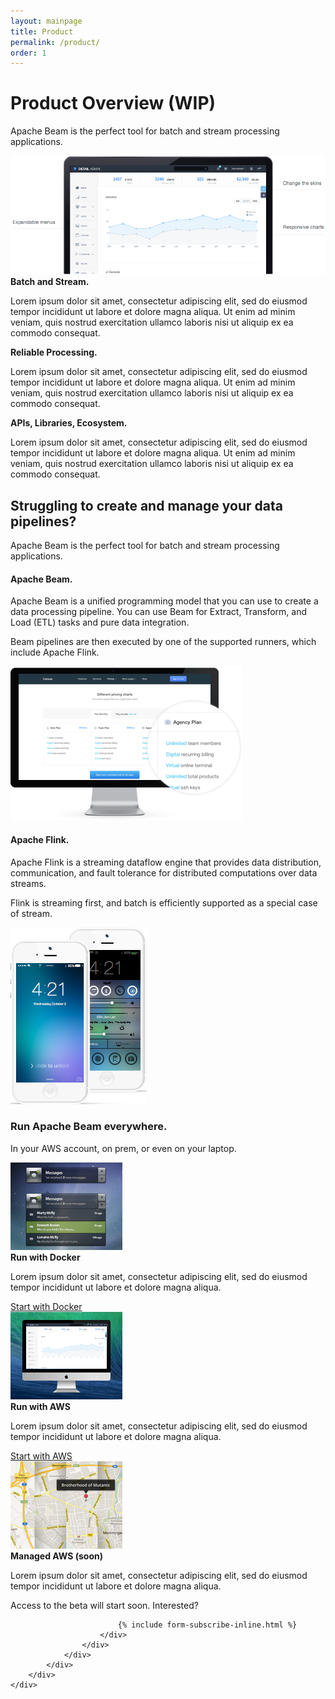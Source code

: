 ```yaml
---
layout: mainpage
title: Product
permalink: /product/
order: 1
---
```

<div id="features">
	<div id="features-hover">
		<div class="container">
			<div class="row header">
				<div class="col-md-12">
					<h1>Product Overview (WIP)</h1>
					<p>Apache Beam is the perfect tool for batch and stream processing applications.</p>
				</div>
			</div>
			<div class="row">
				<div class="col-md-12 images">
					<img src="/images/architecture-apache-beam-on-aws.png" class="img-responsive active" alt="architecture apache beam on aws">
				</div>
			</div>
			<div class="row features">
				<div class="col-md-4">
					<div class="feature active">
						<strong>Batch and Stream.</strong>
						<p>
							Lorem ipsum dolor sit amet, consectetur adipiscing elit, sed do eiusmod tempor incididunt ut labore et dolore magna aliqua. Ut enim ad minim veniam, quis nostrud exercitation ullamco laboris nisi ut aliquip ex ea commodo consequat.
						</p>
					</div>
				</div>
				<div class="col-md-4">
					<div class="feature active">
						<strong>Reliable Processing.</strong>
						<p>
							Lorem ipsum dolor sit amet, consectetur adipiscing elit, sed do eiusmod tempor incididunt ut labore et dolore magna aliqua. Ut enim ad minim veniam, quis nostrud exercitation ullamco laboris nisi ut aliquip ex ea commodo consequat.
						</p>
					</div>
				</div>
				<div class="col-md-4">
					<div class="feature active">
						<strong>APIs, Libraries, Ecosystem.</strong>
						<p>
							Lorem ipsum dolor sit amet, consectetur adipiscing elit, sed do eiusmod tempor incididunt ut labore et dolore magna aliqua. Ut enim ad minim veniam, quis nostrud exercitation ullamco laboris nisi ut aliquip ex ea commodo consequat.
						</p>
					</div>
				</div>
			</div>
		</div>
	</div>
	<div id="first-option">
		<div class="container">
			<div class="row header">
				<div class="col-md-12">
					<h2>Struggling to create and manage your data pipelines?</h2>
					<p>Apache Beam is the perfect tool for batch and stream processing applications.</p>
				</div>
			</div>
			<div class="row feature">
				<div class="col-md-6 info">
					<h4>Apache Beam.</h4>
			          <p>
			            Apache Beam is a unified programming model that you can use to create a data processing pipeline.
			            You can use Beam for Extract, Transform, and Load (ETL) tasks and pure data integration.
			          </p>
			          <p>
			            Beam pipelines are then executed by one of the supported runners, which include Apache Flink.
			          </p>
				</div>
				<div class="col-md-6 image">
					<img src="/images/architecture-beam.png" class="img-responsive" alt="architecture apache beam">
				</div>
			</div>
			<div class="row feature">
				<div class="col-md-6 info">
					<h4>Apache Flink.</h4>
			          <p>
			            Apache Flink is a streaming dataflow engine that provides data distribution, communication, and fault tolerance for distributed computations over data streams.
			          </p>
			          <p>
			            Flink is streaming first, and batch is efficiently supported as a special case of stream.
			          </p>
				</div>
				<div class="col-md-6 image">
					<img src="/images/architecture-flink.png" class="img-responsive" alt="architecture apache flink">
				</div>
			</div>
		</div>
	</div>
</div>
<div id="services">
	<div id="grid-first">
		<div class="container">
			<div class="row header">
				<h3>Run Apache Beam everywhere.</h3>
				<p>
					In your AWS account, on prem, or even on your laptop.
				</p>
			</div>
			<div class="row sections">
				<div class="col-md-4">
					<div class="section">
						<div class="pic">
							<img src="/images/architecture-run-beam-on-docker.png" class="img-responsive" alt="architecture run beam on docker">
						</div>
						<div class="info">
							<strong>Run with Docker</strong>
							<p>
								Lorem ipsum dolor sit amet, consectetur adipiscing elit, sed do eiusmod tempor incididunt ut labore et dolore magna aliqua.
							</p>
							<a class="btn btn-primary" href="/docs/quick-start-with-docker/">Start with Docker</a>
						</div>
					</div>
				</div>
				<div class="col-md-4">
					<div class="section">
						<div class="pic">
							<img src="/images/architecture-run-beam-on-aws.png" class="img-responsive" alt="architecture run beam on aws">
						</div>
						<div class="info">
							<strong>Run with AWS</strong>
							<p>
								Lorem ipsum dolor sit amet, consectetur adipiscing elit, sed do eiusmod tempor incididunt ut labore et dolore magna aliqua.
							</p>
							<a class="btn btn-primary" href="/docs/quick-start-with-aws/">Start with AWS</a>
						</div>
					</div>
				</div>
				<div class="col-md-4">
					<div class="section">
						<div class="pic">
							<img src="/images/architecture-run-beam-on-managed-aws.png" class="img-responsive" alt="architecture run beam on managed aws">
						</div>
						<div class="info">
							<strong>Managed AWS (soon)</strong>
							<p>
								Lorem ipsum dolor sit amet, consectetur adipiscing elit, sed do eiusmod tempor incididunt ut labore et dolore magna aliqua.
							</p>
							<p>
						      Access to the beta will start soon. Interested?
						    </p>

						    {% include form-subscribe-inline.html %}
						</div>
					</div>
				</div>
			</div>
		</div>
	</div>
</div>